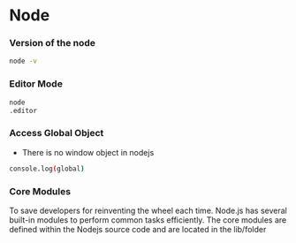 # Node

### Version of the node
```bash
node -v
```

### Editor Mode
```bash
node
.editor
```

### Access Global Object

* There is no window object in nodejs

```bash
console.log(global)
```

### Core Modules

To save developers for reinventing the wheel each time.
Node.js has several built-in modules to perform common tasks efficiently.
The core modules are defined within the Nodejs source code and are located
in the lib/folder